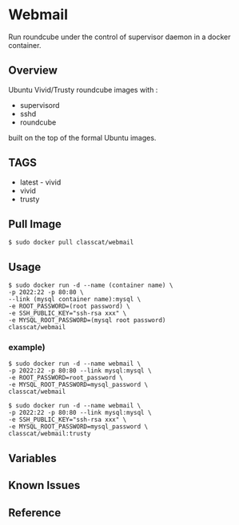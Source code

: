 # Webmail

Run roundcube under the control of supervisor daemon in a docker container.

## Overview

Ubuntu Vivid/Trusty roundcube images with :

+ supervisord
+ sshd
+ roundcube

built on the top of the formal Ubuntu images.

## TAGS

+ latest - vivid
+ vivid
+ trusty

## Pull Image

```
$ sudo docker pull classcat/webmail
```

## Usage

```
$ sudo docker run -d --name (container name) \  
-p 2022:22 -p 80:80 \
--link (mysql container name):mysql \  
-e ROOT_PASSWORD=(root password) \  
-e SSH_PUBLIC_KEY="ssh-rsa xxx" \  
-e MYSQL_ROOT_PASSWORD=(mysql root password)
classcat/webmail
```

### example)  

```
$ sudo docker run -d --name webmail \  
-p 2022:22 -p 80:80 --link mysql:mysql \  
-e ROOT_PASSWORD=root_password \  
-e MYSQL_ROOT_PASSWORD=mysql_password \  
classcat/webmail
```
```
$ sudo docker run -d --name webmail \  
-p 2022:22 -p 80:80 --link mysql:mysql \  
-e SSH_PUBLIC_KEY="ssh-rsa xxx" \  
-e MYSQL_ROOT_PASSWORD=mysql_password \  
classcat/webmail:trusty
```

## Variables

## Known Issues

## Reference
